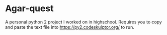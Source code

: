 # Agar-quest
A personal python 2 project I worked on in highschool.  Requires you to copy and paste the text file into https://py2.codeskulptor.org/ to run.  
